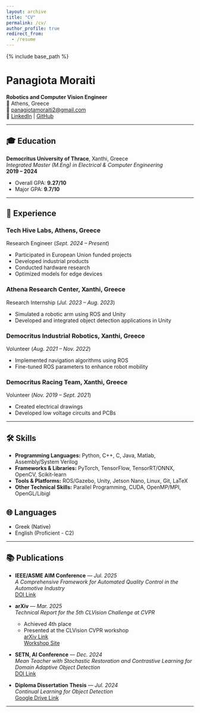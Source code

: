 ```yaml
---
layout: archive
title: "CV"
permalink: /cv/
author_profile: true
redirect_from:
  - /resume
---
```


{% include base_path %}

# Panagiota Moraiti  
**Robotics and Computer Vision Engineer**  
📍 Athens, Greece  
📧 [panagiotamoraiti2@gmail.com](mailto:panagiotamoraiti2@gmail.com)  
🔗 [LinkedIn](https://www.linkedin.com/in/p-moraiti/) | [GitHub](https://github.com/panagiotamoraiti)

---

## 🎓 Education

**Democritus University of Thrace**, Xanthi, Greece  
*Integrated Master (M.Eng) in Electrical & Computer Engineering*  
**2019 – 2024**  
- Overall GPA: **9.27/10**  
- Major GPA: **9.7/10**

---

## 💼 Experience

### **Tech Hive Labs**, Athens, Greece  
Research Engineer (*Sept. 2024 – Present*)  
- Participated in European Union funded projects  
- Developed industrial products  
- Conducted hardware research  
- Optimized models for edge devices

### **Athena Research Center**, Xanthi, Greece  
Research Internship (*Jul. 2023 – Aug. 2023*)  
- Simulated a robotic arm using ROS and Unity  
- Developed and integrated object detection applications in Unity

### **Democritus Industrial Robotics**, Xanthi, Greece  
Volunteer (*Aug. 2021 – Nov. 2022*)  
- Implemented navigation algorithms using ROS  
- Fine-tuned ROS parameters to enhance robot mobility

### **Democritus Racing Team**, Xanthi, Greece  
Volunteer (*Nov. 2019 – Sept. 2021*)  
- Created electrical drawings  
- Developed low voltage circuits and PCBs

---

## 🛠️ Skills

- **Programming Languages:** Python, C++, C, Java, Matlab, Assembly/System Verilog  
- **Frameworks & Libraries:** PyTorch, TensorFlow, TensorRT/ONNX, OpenCV, Scikit-learn  
- **Tools & Platforms:** ROS/Gazebo, Unity, Jetson Nano, Linux, Git, LaTeX  
- **Other Technical Skills:** Parallel Programming, CUDA, OpenMP/MPI, OpenGL/Libigl  

## 🌐 Languages
- Greek (Native)
- English (Proficient - C2)

---

## 📚 Publications

- **IEEE/ASME AIM Conference** — *Jul. 2025*  
  *A Comprehensive Framework for Automated Quality Control in the Automotive Industry*  
  [DOI Link](https://dl.acm.org/doi/10.1145/3688671.3688755)

- **arXiv** — *Mar. 2025*  
  *Technical Report for the 5th CLVision Challenge at CVPR*  
  - Achieved 4th place  
  - Presented at the CLVision CVPR workshop  
  [arXiv Link](https://arxiv.org/abs/2503.15697)  
  [Workshop Site](https://sites.google.com/view/clvision2024)

- **SETN, AI Conference** — *Dec. 2024*  
  *Mean Teacher with Stochastic Restoration and Contrastive Learning for Domain Adaptive Object Detection*  
  [DOI Link](https://dl.acm.org/doi/10.1145/3688671.3688755)

- **Diploma Dissertation Thesis** — *Jul. 2024*  
  *Continual Learning for Object Detection*  
  [Google Drive Link](https://drive.google.com/file/d/1GbQM4dtU-hiPv5iGilRl1_kHJ-4HBvYB/view)

---
